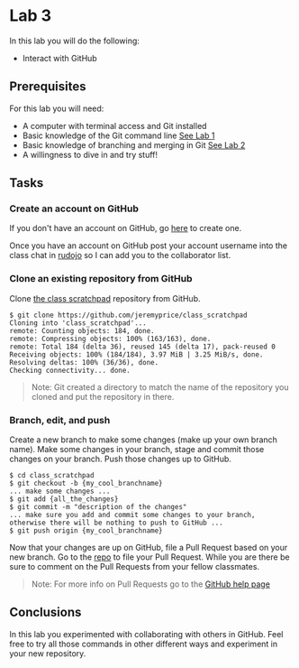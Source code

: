 # Lab 3

In this lab you will do the following:
* Interact with GitHub

## Prerequisites
For this lab you will need:
* A computer with terminal access and Git installed
* Basic knowledge of the Git command line [See Lab 1](lab01.md)
* Basic knowledge of branching and merging in Git [See Lab 2](lab02.md)
* A willingness to dive in and try stuff!

## Tasks

### Create an account on GitHub
If you don't have an account on GitHub, go [here](https://github.com/join) to create one.

Once you have an account on GitHub post your account username into the class chat in [rudojo](http://rudojo.com) so I can add you to the collaborator list.

### Clone an existing repository from GitHub
Clone [the class scratchpad](https://github.com/jeremyprice/class_scratchpad) repository from GitHub.
```console
$ git clone https://github.com/jeremyprice/class_scratchpad
Cloning into 'class_scratchpad'...
remote: Counting objects: 184, done.
remote: Compressing objects: 100% (163/163), done.
remote: Total 184 (delta 36), reused 145 (delta 17), pack-reused 0
Receiving objects: 100% (184/184), 3.97 MiB | 3.25 MiB/s, done.
Resolving deltas: 100% (36/36), done.
Checking connectivity... done.
```
> Note: Git created a directory to match the name of the repository you cloned and put the repository in there.

### Branch, edit, and push
Create a new branch to make some changes (make up your own branch name).  Make some changes in your branch, stage and commit those changes on your branch.  Push those changes up to GitHub.
```console
$ cd class_scratchpad
$ git checkout -b {my_cool_branchname}
... make some changes ...
$ git add {all_the_changes}
$ git commit -m "description of the changes"
... make sure you add and commit some changes to your branch, otherwise there will be nothing to push to GitHub ...
$ git push origin {my_cool_branchname}
```

Now that your changes are up on GitHub, file a Pull Request based on your new branch.  Go to the [repo](https://github.com/jeremyprice/class_scratchpad) to file your Pull Request.  While you are there be sure to comment on the Pull Requests from your fellow classmates.

> Note: For more info on Pull Requests go to the [GitHub help page](https://help.github.com/articles/using-pull-requests/)

## Conclusions
In this lab you experimented with collaborating with others in GitHub.  Feel free to try all those commands in other different ways and experiment in your new repository.
